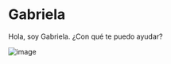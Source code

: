 # Gabriela

Hola, soy Gabriela. ¿Con qué te puedo ayudar?

![image](https://github.com/user-attachments/assets/bee5bef4-c0cf-4e52-a43b-95a5d774e588)
